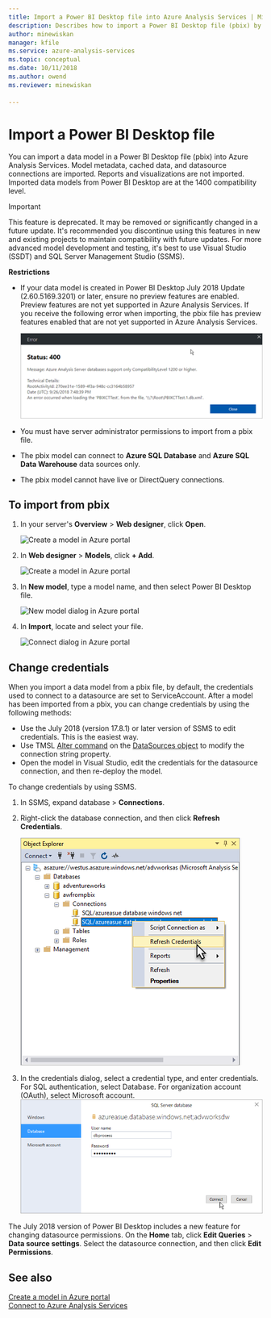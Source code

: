 ```yaml
---
title: Import a Power BI Desktop file into Azure Analysis Services | Microsoft Docs
description: Describes how to import a Power BI Desktop file (pbix) by using Azure portal.
author: minewiskan
manager: kfile
ms.service: azure-analysis-services
ms.topic: conceptual
ms.date: 10/11/2018
ms.author: owend
ms.reviewer: minewiskan

---
```


# Import a Power BI Desktop file

You can import a data model in a Power BI Desktop file (pbix) into Azure Analysis Services. Model metadata, cached data, and datasource connections are imported. Reports and visualizations are not imported. Imported data models from Power BI Desktop are at the 1400 compatibility level.

> [!IMPORTANT]
> This feature is deprecated. It may be removed or significantly changed in a future update. It's recommended you discontinue using this features in new and existing projects to maintain compatibility with future updates. For more advanced model development and testing, it's best to use Visual Studio (SSDT) and SQL Server Management Studio (SSMS).

**Restrictions**   


- If your data model is created in Power BI Desktop July 2018 Update (2.60.5169.3201) or later, ensure no preview features are enabled. Preview features are not yet supported in Azure Analysis Services. If you receive the following error when importing, the pbix file has preview features enabled that are not yet supported in Azure Analysis Services.

    ![Compatibility level warning](./media/analysis-services-import-pbix/aas-import-pbix-cl-warning.png)   
- You must have server administrator permissions to import from a pbix file.
- The pbix model can connect to **Azure SQL Database** and **Azure SQL Data Warehouse** data sources only.
- The pbix model cannot have live or DirectQuery connections. 


## To import from pbix

1. In your server's **Overview** > **Web designer**, click **Open**.

    ![Create a model in Azure portal](./media/analysis-services-create-model-portal/aas-create-portal-overview-wd.png)

2. In **Web designer** > **Models**, click **+ Add**.

    ![Create a model in Azure portal](./media/analysis-services-create-model-portal/aas-create-portal-models.png)

3. In **New model**, type a model name, and then select Power BI Desktop file.

    ![New model dialog in Azure portal](./media/analysis-services-import-pbix/aas-import-pbix-new-model.png)

4. In **Import**, locate and select your file.

     ![Connect dialog in Azure portal](./media/analysis-services-import-pbix/aas-import-pbix-select-file.png)

## Change credentials

When you import a data model from a pbix file, by default, the credentials used to connect to a datasource are set to ServiceAccount. After a model has been imported from a pbix, you can change credentials by using the following methods:

- Use the July 2018 (version 17.8.1) or later version of SSMS to edit credentials. This is the easiest way.
- Use TMSL [Alter command](https://docs.microsoft.com/sql/analysis-services/tabular-models-scripting-language-commands/alter-command-tmsl) on the [DataSources object](https://docs.microsoft.com/sql/analysis-services/tabular-models-scripting-language-objects/datasources-object-tmsl) to modify the connection string property. 
- Open the model in Visual Studio, edit the credentials for the datasource connection, and then re-deploy the model.

To change credentials by using SSMS. 

1. In SSMS, expand database > **Connections**. 
2. Right-click the database connection, and then click **Refresh Credentials**. 

    ![Refresh credentials](./media/analysis-services-import-pbix/aas-import-pbix-creds.png)

3. In the credentials dialog, select a credential type, and enter credentials. For SQL authentication, select Database. For organization account (OAuth), select Microsoft account.
    ![Edit credentials](./media/analysis-services-import-pbix/aas-import-pbix-edit-creds.png)

The July 2018 version of Power BI Desktop includes a new feature for changing datasource permissions. On the **Home** tab, click **Edit Queries**  > **Data source settings**. Select the datasource connection, and then click **Edit Permissions**.


## See also

[Create a model in Azure portal](analysis-services-create-model-portal.md)   
[Connect to Azure Analysis Services](analysis-services-connect.md)  
